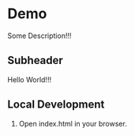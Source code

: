 # Demo
Some Description!!!

## Subheader

Hello World!!!

## Local Development

1. Open index.html in your browser.
